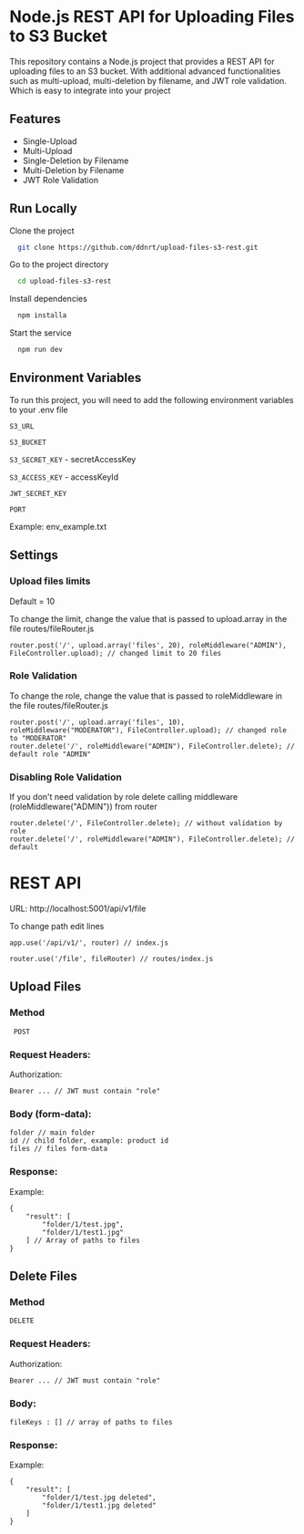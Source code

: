 
# Node.js REST API for Uploading Files to S3 Bucket

This repository contains a Node.js project that provides a REST API for uploading files to an S3 bucket. With additional advanced functionalities such as multi-upload, multi-deletion by filename, and JWT role validation. Which is easy to integrate into your project



## Features

- Single-Upload
- Multi-Upload
- Single-Deletion by Filename
- Multi-Deletion by Filename
- JWT Role Validation


## Run Locally

Clone the project

```bash
  git clone https://github.com/ddnrt/upload-files-s3-rest.git
```
Go to the project directory
```bash
  cd upload-files-s3-rest
```
Install dependencies

```bash
  npm installa
```

Start the service

```bash
  npm run dev
```

## Environment Variables

To run this project, you will need to add the following environment variables to your .env file

`S3_URL`

`S3_BUCKET`

`S3_SECRET_KEY` - secretAccessKey

`S3_ACCESS_KEY` - accessKeyId

`JWT_SECRET_KEY`

`PORT`

Example: env_example.txt

## Settings

### Upload files limits
Default = 10

To change the limit, change the value that is passed to upload.array in the file routes/fileRouter.js
```
router.post('/', upload.array('files', 20), roleMiddleware("ADMIN"), FileController.upload); // changed limit to 20 files
```

### Role Validation
To change the role, change the value that is passed to roleMiddleware in the file routes/fileRouter.js 
```
router.post('/', upload.array('files', 10), roleMiddleware("MODERATOR"), FileController.upload); // changed role to "MODERATOR"
router.delete('/', roleMiddleware("ADMIN"), FileController.delete); // default role "ADMIN"
```
### Disabling Role Validation
If you don't need validation by role delete calling middleware (roleMiddleware("ADMIN")) from router
```
router.delete('/', FileController.delete); // without validation by role
router.delete('/', roleMiddleware("ADMIN"), FileController.delete); // default

```

# REST API
URL: http://localhost:5001/api/v1/file

To change path edit lines
```
app.use('/api/v1/', router) // index.js

router.use('/file', fileRouter) // routes/index.js
```

## Upload Files

### Method
``` POST```

### Request Headers:

Authorization:
```
Bearer ... // JWT must contain "role"
```

### Body (form-data):
```
folder // main folder
id // child folder, example: product id
files // files form-data
```

### Response:

Example: 
```
{
    "result": [
        "folder/1/test.jpg",
        "folder/1/test1.jpg"
    ] // Array of paths to files
}
```

## Delete Files

### Method
``` DELETE ```

### Request Headers:

Authorization:
```
Bearer ... // JWT must contain "role"
```

### Body:
```
fileKeys : [] // array of paths to files
```

### Response:

Example: 
```
{
    "result": [
        "folder/1/test.jpg deleted",
        "folder/1/test1.jpg deleted"
    ]
}
```
